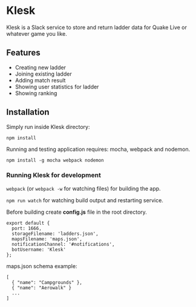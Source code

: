 # Klesk
Klesk is a Slack service to store and return ladder data for Quake Live or whatever game you like.

## Features
- Creating new ladder
- Joining existing ladder
- Adding match result
- Showing user statistics for ladder
- Showing ranking

## Installation
Simply run inside Klesk directory:

`npm install`

Running and testing application requires: mocha, webpack and nodemon.

`npm install -g mocha webpack nodemon`

### Running Klesk for development
`webpack` (or `webpack -w` for watching files) for building the app.

`npm run watch` for watching build output and restarting service.

Before building create **config.js** file in the root directory.

```
export default {
  port: 1666,
  storageFilename: 'ladders.json',
  mapsFilename: 'maps.json',
  notificationChannel: '#notifications',
  botUsername: 'Klesk'
};
```

maps.json schema example:

```
[
  { "name": "Campgrounds" },
  { "name": "Aerowalk" }
  ...
]
```
